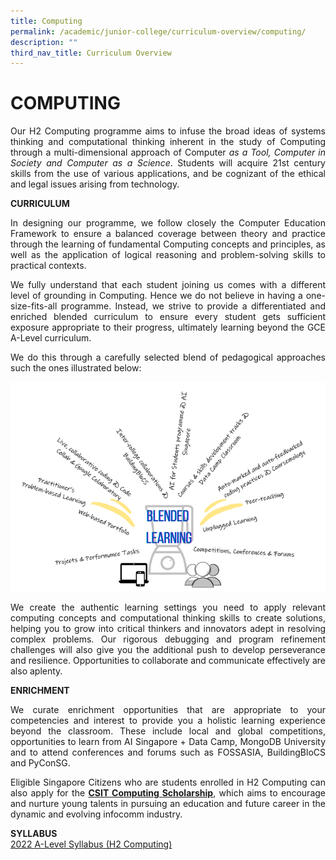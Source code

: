```yaml
---
title: Computing
permalink: /academic/junior-college/curriculum-overview/computing/
description: ""
third_nav_title: Curriculum Overview
---
```

# COMPUTING

<p style="text-align: justify;">Our H2 Computing programme aims to infuse the broad ideas of systems thinking and computational thinking inherent in the study of Computing through a multi-dimensional approach of Computer <i>as a Tool, Computer in Society and Computer as a Science</i>. Students will acquire 21st century skills from the use of various applications, and be cognizant of the ethical and legal issues arising from technology.</p>

**CURRICULUM**

<p style="text-align: justify;">In designing our programme, we follow closely the Computer Education Framework to ensure a balanced coverage between theory and practice through the learning of fundamental Computing concepts and principles, as well as the application of logical reasoning and problem-solving skills to practical contexts.</p>

<p style="text-align: justify;">We fully understand that each student joining us comes with a different level of grounding in Computing. Hence we do not believe in having a one-size-fits-all programme. Instead, we strive to provide a differentiated and enriched blended curriculum to ensure every student gets sufficient exposure appropriate to their progress, ultimately learning beyond the GCE A-Level curriculum.</p>

<p style="text-align: justify;">We do this through a carefully selected blend of pedagogical approaches such the ones illustrated below:</p>

![](/images/Academic/Curriculum%20Overview/Computing/Blended%20Learning.png)

<p style="text-align: justify;">We create the authentic learning settings you need to apply relevant computing concepts and computational thinking skills to create solutions, helping you to grow into critical thinkers and innovators adept in resolving complex problems. Our rigorous debugging and program refinement challenges will also give you the additional push to develop perseverance and resilience. Opportunities to collaborate and communicate effectively are also aplenty.</p>

**ENRICHMENT**

<p style="text-align: justify;">We curate enrichment opportunities that are appropriate to your competencies and interest to provide you a holistic learning experience beyond the classroom. These include local and global competitions, opportunities to learn from AI Singapore + Data Camp, MongoDB University and to attend conferences and forums such as FOSSASIA, BuildingBloCS and PyConSG.</p>

<p style="text-align: justify;">Eligible Singapore Citizens who are students enrolled in H2 Computing can also apply for the <a href="https://www.csit.gov.sg/internships-scholarships/csit-computing-scholarship" target="_blank"><b>CSIT Computing Scholarship</b></a>, which aims to encourage and nurture young talents in pursuing an education and future career in the dynamic and evolving infocomm industry.</p>

**SYLLABUS**   
<a href="/files/Academic/Curriculum/9569_y22_sy.pdf" target="_blank">2022 A-Level Syllabus (H2 Computing)</a>